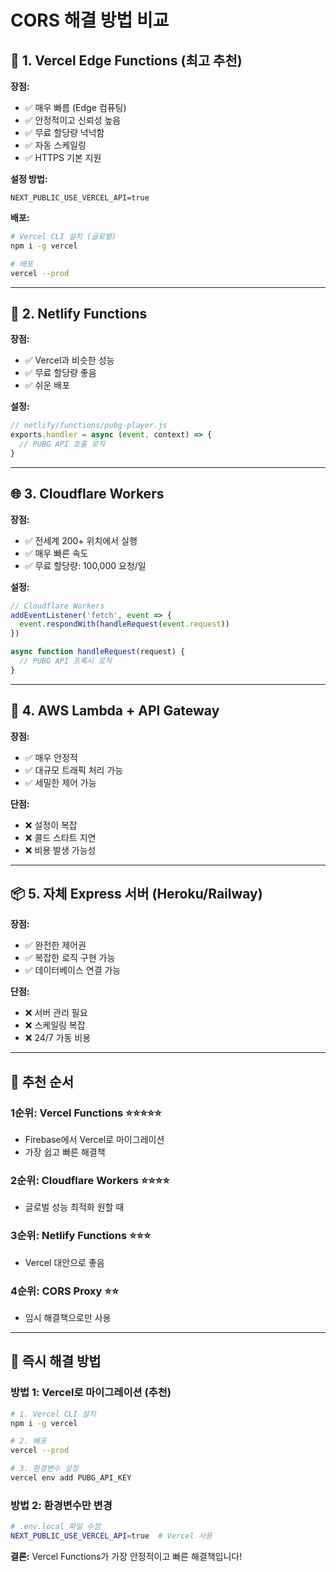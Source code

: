 # CORS 해결 방법 비교

## 🚀 1. Vercel Edge Functions (최고 추천)
**장점:**
- ✅ 매우 빠름 (Edge 컴퓨팅)
- ✅ 안정적이고 신뢰성 높음
- ✅ 무료 할당량 넉넉함
- ✅ 자동 스케일링
- ✅ HTTPS 기본 지원

**설정 방법:**
```env
NEXT_PUBLIC_USE_VERCEL_API=true
```

**배포:**
```bash
# Vercel CLI 설치 (글로벌)
npm i -g vercel

# 배포
vercel --prod
```

---

## 🔄 2. Netlify Functions
**장점:**
- ✅ Vercel과 비슷한 성능
- ✅ 무료 할당량 좋음
- ✅ 쉬운 배포

**설정:**
```javascript
// netlify/functions/pubg-player.js
exports.handler = async (event, context) => {
  // PUBG API 호출 로직
}
```

---

## 🌐 3. Cloudflare Workers
**장점:**
- ✅ 전세계 200+ 위치에서 실행
- ✅ 매우 빠른 속도
- ✅ 무료 할당량: 100,000 요청/일

**설정:**
```javascript
// Cloudflare Workers
addEventListener('fetch', event => {
  event.respondWith(handleRequest(event.request))
})

async function handleRequest(request) {
  // PUBG API 프록시 로직
}
```

---

## 🔧 4. AWS Lambda + API Gateway
**장점:**
- ✅ 매우 안정적
- ✅ 대규모 트래픽 처리 가능
- ✅ 세밀한 제어 가능

**단점:**
- ❌ 설정이 복잡
- ❌ 콜드 스타트 지연
- ❌ 비용 발생 가능성

---

## 📦 5. 자체 Express 서버 (Heroku/Railway)
**장점:**
- ✅ 완전한 제어권
- ✅ 복잡한 로직 구현 가능
- ✅ 데이터베이스 연결 가능

**단점:**
- ❌ 서버 관리 필요
- ❌ 스케일링 복잡
- ❌ 24/7 가동 비용

---

## 🎯 추천 순서

### 1순위: Vercel Functions ⭐⭐⭐⭐⭐
- Firebase에서 Vercel로 마이그레이션
- 가장 쉽고 빠른 해결책

### 2순위: Cloudflare Workers ⭐⭐⭐⭐
- 글로벌 성능 최적화 원할 때

### 3순위: Netlify Functions ⭐⭐⭐
- Vercel 대안으로 좋음

### 4순위: CORS Proxy ⭐⭐
- 임시 해결책으로만 사용

---

## 🚀 즉시 해결 방법

### 방법 1: Vercel로 마이그레이션 (추천)
```bash
# 1. Vercel CLI 설치
npm i -g vercel

# 2. 배포
vercel --prod

# 3. 환경변수 설정
vercel env add PUBG_API_KEY
```

### 방법 2: 환경변수만 변경
```bash
# .env.local 파일 수정
NEXT_PUBLIC_USE_VERCEL_API=true  # Vercel 사용
```

**결론:** Vercel Functions가 가장 안정적이고 빠른 해결책입니다!